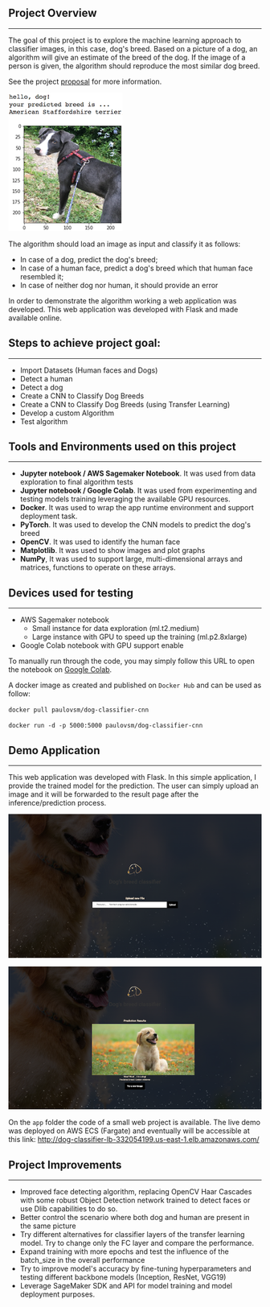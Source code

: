 [//]: # (Image References)

[image1]: ./images/sample_dog_output.png "Sample Output"
[image2]: ./images/App_Screenshot_1.png "Web App Home Screen"
[image3]: ./images/App_Screenshot_2.png "Web App Prediction Results"


## Project Overview
___
The goal of this project is to explore the machine learning approach to classifier images, in this case, dog's breed. Based on a picture of a dog, an algorithm will give an estimate of the breed of the dog. If the image of a person is given, the algorithm should reproduce the most similar dog breed. 

See the project [proposal](https://github.com/paulovsm/dog-breed-classifier/blob/master/proposal.pdfhttps://www.google.com) for more information.

![Sample Output][image1]

The algorithm should load an image as input and classify it as follows:

* In case of a dog, predict the dog's breed;
* In case of a human face, predict a dog's breed which that human face resembled it;
* In case of neither dog nor human, it should provide an error

In order to demonstrate the algorithm working a web application was developed. This web application was developed with Flask and made available online.

## Steps to achieve project goal:
___
* Import Datasets (Human faces and Dogs)
* Detect a human
* Detect a dog
* Create a CNN to Classify Dog Breeds
* Create a CNN to Classify Dog Breeds (using Transfer Learning)
* Develop a custom Algorithm
* Test algorithm

## Tools and Environments used on this project
___
* **Jupyter notebook / AWS Sagemaker Notebook**. It was used from data exploration to final algorithm tests
* **Jupyter notebook / Google Colab**. It was used from experimenting and testing models training leveraging the available GPU resources.
* **Docker**. It was used to wrap the app runtime environment and support deployment task.
* **PyTorch**. It was used to develop the CNN models to predict the dog's breed
* **OpenCV**. It was used to identify the human face
* **Matplotlib**. It was used to show images and plot graphs
* **NumPy**, It was used to support large, multi-dimensional arrays and matrices, functions to operate on these arrays.


## Devices used for testing
___
* AWS Sagemaker notebook
	* Small instance for data exploration (ml.t2.medium) 
	* Large instance with GPU to speed up the training (ml.p2.8xlarge)
* Google Colab notebook with GPU support enable

To manually run through the code, you may simply follow this URL to open the notebook on [Google Colab](https://colab.research.google.com/github/paulovsm/dog-breed-classifier/blob/master/dog_app.ipynb).

A docker image as created and published on `Docker Hub` and can be used as follow:

``docker pull paulovsm/dog-classifier-cnn``

``docker run -d -p 5000:5000 paulovsm/dog-classifier-cnn``


## Demo Application
___
This web application was developed with Flask. In this simple application, I provide the trained model for the prediction. The user can simply upload an image and it will be forwarded to the result page after the inference/prediction process.

![Sample Output][image2]

![Sample Output][image3]

On the `app` folder the code of a small web project is available. The live demo was deployed on AWS ECS (Fargate) and eventually will be accessible at this link:
http://dog-classifier-lb-332054199.us-east-1.elb.amazonaws.com/

## Project Improvements
___
* Improved face detecting algorithm, replacing OpenCV Haar Cascades with some robust Object Detection network trained to detect faces or use Dlib capabilities to do so.
* Better control the scenario where both dog and human are present in the same picture
* Try different alternatives for classifier layers of the transfer learning model. Try to change only the FC layer and compare the performance.
* Expand training with more epochs and test the influence of the batch_size in the overall performance
* Try to improve model's accuracy  by fine-tuning hyperparameters and  testing different backbone models (Inception, ResNet, VGG19)
* Leverage SageMaker SDK and API for model training and model deployment purposes.